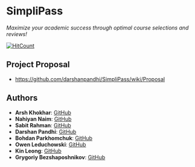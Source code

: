 # SimpliPass

_Maximize your academic success through optimal course selections and reviews!_

[![HitCount](http://hits.dwyl.io/nahiyannaim/https://githubcom/darshanpandhi/SimpliPass.svg)](http://hits.dwyl.io/nahiyannaim/https://githubcom/darshanpandhi/SimpliPass)

## Project Proposal

- https://github.com/darshanpandhi/SimpliPass/wiki/Proposal

## Authors

- **Arsh Khokhar**: [GitHub](https://github.com/arsh-khokhar)
- **Nahiyan Naim**: [GitHub](https://github.com/nahiyannaim)
- **Sabit Rahman**: [GitHub](https://github.com/sabit619)
- **Darshan Pandhi**: [GitHub](https://github.com/darshanpandhi)
- **Bohdan Parkhomchuk**: [GitHub](https://github.com/bohdan-p)
- **Owen Leduchowski**: [GitHub](https://github.com/owenleduchowski)
- **Kin Leong**: [GitHub](https://github.com/Waiikiin)
- **Grygoriy Bezshaposhnikov**: [GitHub](https://github.com/SSmade)

